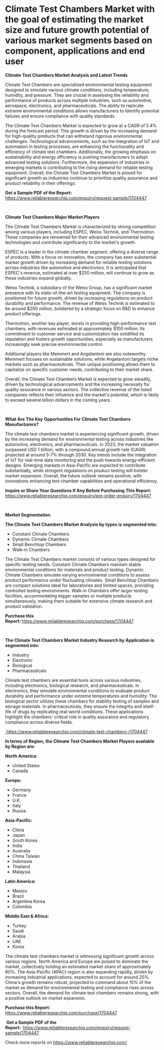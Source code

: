 <p><h1>Climate Test Chambers Market with the goal of estimating the market size and future growth potential of various market segments based on component, applications and end user</h1></p><p><strong>Climate Test Chambers Market Analysis and Latest Trends</strong></p>
<p><p>Climate Test Chambers are specialized environmental testing equipment designed to simulate various climate conditions, including temperature, humidity, and pressure. They are crucial in assessing the reliability and performance of products across multiple industries, such as automotive, aerospace, electronics, and pharmaceuticals. The ability to replicate extreme environmental conditions allows manufacturers to identify potential failures and ensure compliance with quality standards.</p><p>The Climate Test Chambers Market is expected to grow at a CAGR of 5.4% during the forecast period. This growth is driven by the increasing demand for high-quality products that can withstand rigorous environmental challenges. Technological advancements, such as the integration of IoT and automation in testing processes, are enhancing the functionality and efficiency of climate test chambers. Additionally, the growing emphasis on sustainability and energy efficiency is pushing manufacturers to adopt advanced testing solutions. Furthermore, the expansion of industries in emerging markets is contributing to the rising demand for reliable testing equipment. Overall, the Climate Test Chambers Market is poised for significant growth as industries continue to prioritize quality assurance and product reliability in their offerings.</p></p>
<p><strong>Get a Sample PDF of the Report:&nbsp;</strong> <a href="https://www.reliableresearchiq.com/enquiry/request-sample/1704447?utm_campaign=2291&utm_medium=2&utm_source=Github&utm_content=ia&utm_term=27032025&utm_id=climate-test-chambers">https://www.reliableresearchiq.com/enquiry/request-sample/1704447</a></p>
<p>&nbsp;</p>
<p><strong>Climate Test Chambers Major Market Players</strong></p>
<p><p>The Climate Test Chambers Market is characterized by strong competition among various players, including ESPEC, Weiss Technik, and Thermotron. These companies are renowned for their advanced environmental testing technologies and contribute significantly to the market's growth.</p><p>ESPEC is a leader in the climate chamber segment, offering a diverse range of products. With a focus on innovation, the company has seen substantial market growth driven by increasing demand for reliable testing solutions across industries like automotive and electronics. It is anticipated that ESPEC's revenue, estimated at over $250 million, will continue to grow as these industries expand globally.</p><p>Weiss Technik, a subsidiary of the Weiss Group, has a significant market presence with its state-of-the-art testing equipment. The company is positioned for future growth, driven by increasing regulations on product durability and performance. The revenue of Weiss Technik is estimated to be around $200 million, bolstered by a strategic focus on R&D to enhance product offerings.</p><p>Thermotron, another key player, excels in providing high-performance test chambers, with revenues estimated at approximately $100 million. Its commitment to customer service and customization has solidified its reputation and fosters growth opportunities, especially as manufacturers increasingly seek precise environmental control.</p><p>Additional players like Memmert and Angelantoni are also noteworthy. Memmert focuses on sustainable solutions, while Angelantoni targets niche markets such as pharmaceuticals. Their unique positioning allows them to capitalize on specific customer needs, contributing to their market share.</p><p>Overall, the Climate Test Chambers Market is expected to grow steadily, driven by technological advancements and the increasing necessity for quality assurance in various sectors. The collective revenue of the listed companies reflects their influence and the market's potential, which is likely to exceed several billion dollars in the coming years.</p></p>
<p>&nbsp;</p>
<p><strong>What Are The Key Opportunities For Climate Test Chambers Manufacturers?</strong></p>
<p><p>The climate test chambers market is experiencing significant growth, driven by the increasing demand for environmental testing across industries like automotive, electronics, and pharmaceuticals. In 2023, the market valuation surpassed USD 1 billion, with a compound annual growth rate (CAGR) projected at around 5-7% through 2030. Key trends include the integration of IoT for real-time data monitoring and the push towards energy-efficient designs. Emerging markets in Asia-Pacific are expected to contribute substantially, while stringent regulations on product testing will bolster market expansion. Overall, the future outlook remains positive, with innovations enhancing test chamber capabilities and operational efficiency.</p></p>
<p><strong>Inquire or Share Your Questions If Any Before Purchasing This Report:</strong> <a href="https://www.reliableresearchiq.com/enquiry/pre-order-enquiry/1704447?utm_campaign=2291&utm_medium=2&utm_source=Github&utm_content=ia&utm_term=27032025&utm_id=climate-test-chambers">https://www.reliableresearchiq.com/enquiry/pre-order-enquiry/1704447</a></p>
<p>&nbsp;</p>
<p><strong>Market Segmentation</strong></p>
<p><strong>The Climate Test Chambers Market Analysis by types is segmented into:</strong></p>
<p><ul><li>Constant Climate Chambers</li><li>Dynamic Climate Chambers</li><li>Small Benchtop Chambers</li><li>Walk-in Chambers</li></ul></p>
<p><p>The Climate Test Chambers market consists of various types designed for specific testing needs. Constant Climate Chambers maintain stable environmental conditions for materials and product testing. Dynamic Climate Chambers simulate varying environmental conditions to assess product performance under fluctuating climates. Small Benchtop Chambers are compact solutions ideal for laboratories and limited spaces, providing controlled testing environments. Walk-in Chambers offer larger testing facilities, accommodating bigger samples or multiple products simultaneously, making them suitable for extensive climate research and product validation.</p></p>
<p><strong>Purchase this Report:&nbsp;</strong><a href="https://www.reliableresearchiq.com/purchase/1704447?utm_campaign=2291&utm_medium=2&utm_source=Github&utm_content=ia&utm_term=27032025&utm_id=climate-test-chambers">https://www.reliableresearchiq.com/purchase/1704447</a></p>
<p>&nbsp;</p>
<p><strong>The Climate Test Chambers Market Industry Research by Application is segmented into:</strong></p>
<p><ul><li>Industry</li><li>Electronic</li><li>Biological</li><li>Pharmaceuticals</li></ul></p>
<p><p>Climate test chambers are essential tools across various industries, including electronics, biological research, and pharmaceuticals. In electronics, they simulate environmental conditions to evaluate product durability and performance under extreme temperatures and humidity. The biological sector utilizes these chambers for stability testing of samples and storage materials. In pharmaceuticals, they ensure the integrity and shelf-life of drugs by replicating real-world conditions. These applications highlight the chambers' critical role in quality assurance and regulatory compliance across diverse fields.</p></p>
<p><a href="https://www.reliableresearchiq.com/climate-test-chambers-r1704447?utm_campaign=2291&utm_medium=2&utm_source=Github&utm_content=ia&utm_term=27032025&utm_id=climate-test-chambers">&nbsp;https://www.reliableresearchiq.com/climate-test-chambers-r1704447</a></p>
<p><strong>In terms of Region, the Climate Test Chambers Market Players available by Region are:</strong></p>
<p>
    <p> <strong> North America: </strong>
        <ul>
            <li>United States</li>
            <li>Canada</li>
        </ul>
        </p> 
    <p> <strong> Europe: </strong>
        <ul>
            <li>Germany</li>
            <li>France</li>
            <li>U.K.</li>
            <li>Italy</li>
            <li>Russia</li>
        </ul>
        </p> 
    <p> <strong> Asia-Pacific: </strong>
        <ul>
            <li>China</li>
            <li>Japan</li>
            <li>South Korea</li>
            <li>India</li>
            <li>Australia</li>
            <li>China Taiwan</li>
            <li>Indonesia</li>
            <li>Thailand</li>
            <li>Malaysia</li>
        </ul>
        </p> 
    <p> <strong> Latin America: </strong>
        <ul>
            <li>Mexico</li>
            <li>Brazil</li>
            <li>Argentina Korea</li>
            <li>Colombia</li>
        </ul>
        </p> 
    <p> <strong> Middle East & Africa: </strong>
        <ul>
            <li>Turkey</li>
            <li>Saudi</li>
            <li>Arabia</li>
            <li>UAE</li>
            <li>Korea</li>
        </ul>
    </p>
    </p>
<p><p>The climate test chambers market is witnessing significant growth across various regions. North America and Europe are poised to dominate the market, collectively holding an estimated market share of approximately 60%. The Asia-Pacific (APAC) region is also expanding rapidly, driven by increasing industrial applications, expected to account for around 25%. China's growth remains robust, projected to command about 15% of the market as demand for environmental testing and compliance rises across sectors. Overall, the demand for climate test chambers remains strong, with a positive outlook on market expansion.</p></p>
<p><strong>Purchase this Report: </strong><a href="https://www.reliableresearchiq.com/purchase/1704447?utm_campaign=2291&utm_medium=2&utm_source=Github&utm_content=ia&utm_term=27032025&utm_id=climate-test-chambers">https://www.reliableresearchiq.com/purchase/1704447</a></p>
<p>&nbsp;<strong>Get a Sample PDF of the Report:&nbsp;&nbsp;</strong><a href="https://www.reliableresearchiq.com/enquiry/request-sample/1704447?utm_campaign=2291&utm_medium=2&utm_source=Github&utm_content=ia&utm_term=27032025&utm_id=climate-test-chambers">https://www.reliableresearchiq.com/enquiry/request-sample/1704447</a></p>
<p><strong></strong></p>
<p>Check more reports on <a href="https://www.reliableresearchiq.com/?utm_campaign=2291&utm_medium=2&utm_source=Github&utm_content=ia&utm_term=27032025&utm_id=climate-test-chambers">https://www.reliableresearchiq.com/</a></p>
